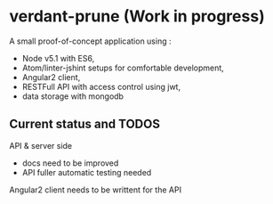 # verdant-prune (Work in progress)

A small proof-of-concept application using :
* Node v5.1 with ES6,
* Atom/linter-jshint setups for comfortable development,
* Angular2 client,
* RESTFull API with access control using jwt,
* data storage with mongodb

## Current status and TODOS

API & server side
* docs need to be improved
* API fuller automatic testing needed

Angular2 client needs to be writtent for the API

